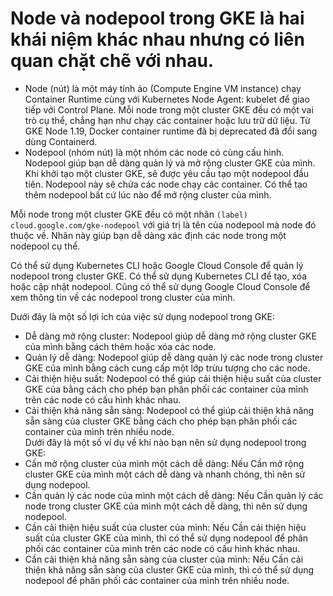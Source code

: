 # Node và nodepool trong GKE là hai khái niệm khác nhau nhưng có liên quan chặt chẽ với nhau.

- Node (nút) là một máy tính ảo (Compute Engine VM instance) chạy Container Runtime cùng với Kubernetes Node Agent: kubelet để giao tiếp với Control Plane. Mỗi node trong một cluster GKE đều có một vai trò cụ thể, chẳng hạn như chạy các container hoặc lưu trữ dữ liệu. Từ GKE Node 1.19, Docker container runtime đã bị deprecated đã đổi sang dùng Containerd.  
- Nodepool (nhóm nút) là một nhóm các node có cùng cấu hình. Nodepool giúp bạn dễ dàng quản lý và mở rộng cluster GKE của mình.
Khi khởi tạo một cluster GKE, sẽ được yêu cầu tạo một nodepool đầu tiên. Nodepool này sẽ chứa các node chạy các container. Có thể tạo thêm nodepool bất cứ lúc nào để mở rộng cluster của mình.  

Mỗi node trong một cluster GKE đều có một nhãn `(label) cloud.google.com/gke-nodepool` với giá trị là tên của nodepool mà node đó thuộc về. Nhãn này giúp bạn dễ dàng xác định các node trong một nodepool cụ thể.

Có thể sử dụng Kubernetes CLI hoặc Google Cloud Console để quản lý nodepool trong cluster GKE. Có thể sử dụng Kubernetes CLI để tạo, xóa hoặc cập nhật nodepool. Cũng có thể sử dụng Google Cloud Console để xem thông tin về các nodepool trong cluster của mình.  

Dưới đây là một số lợi ích của việc sử dụng nodepool trong GKE:  
- Dễ dàng mở rộng cluster: Nodepool giúp dễ dàng mở rộng cluster GKE của mình bằng cách thêm hoặc xóa các node.  
- Quản lý dễ dàng: Nodepool giúp dễ dàng quản lý các node trong cluster GKE của mình bằng cách cung cấp một lớp trừu tượng cho các node.  
- Cải thiện hiệu suất: Nodepool có thể giúp cải thiện hiệu suất của cluster GKE của bằng cách cho phép bạn phân phối các container của mình trên các node có cấu hình khác nhau.  
- Cải thiện khả năng sẵn sàng: Nodepool có thể giúp cải thiện khả năng sẵn sàng của cluster GKE bằng cách cho phép bạn phân phối các container của mình trên nhiều node.  
Dưới đây là một số ví dụ về khi nào bạn nên sử dụng nodepool trong GKE:  
- Cần mở rộng cluster của mình một cách dễ dàng: Nếu Cần mở rộng cluster GKE của mình một cách dễ dàng và nhanh chóng, thì nên sử dụng nodepool.
- Cần quản lý các node của mình một cách dễ dàng: Nếu Cần quản lý các node trong cluster GKE của mình một cách dễ dàng, thì nên sử dụng nodepool.
- Cần cải thiện hiệu suất của cluster của mình: Nếu Cần cải thiện hiệu suất của cluster GKE của mình, thì có thể sử dụng nodepool để phân phối các container của mình trên các node có cấu hình khác nhau.
- Cần cải thiện khả năng sẵn sàng của cluster của mình: Nếu Cần cải thiện khả năng sẵn sàng của cluster GKE của mình, thì có thể sử dụng nodepool để phân phối các container của mình trên nhiều node.
